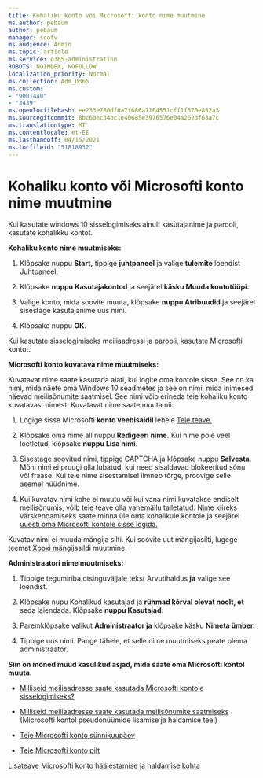 ```yaml
---
title: Kohaliku konto või Microsofti konto nime muutmine
ms.author: pebaum
author: pebaum
manager: scotv
ms.audience: Admin
ms.topic: article
ms.service: o365-administration
ROBOTS: NOINDEX, NOFOLLOW
localization_priority: Normal
ms.collection: Adm_O365
ms.custom:
- "9001440"
- "3439"
ms.openlocfilehash: ee233e780df0a7f686a7104551cff1f670e832a3
ms.sourcegitcommit: 8bc60ec34bc1e40685e3976576e04a2623f63a7c
ms.translationtype: MT
ms.contentlocale: et-EE
ms.lasthandoff: 04/15/2021
ms.locfileid: "51818932"
---
```

# <a name="change-the-name-of-a-local-account-or-a-microsoft-account"></a>Kohaliku konto või Microsofti konto nime muutmine

Kui kasutate windows 10 sisselogimiseks ainult kasutajanime ja parooli, kasutate kohalikku kontot. 

**Kohaliku konto nime muutmiseks:**

1. Klõpsake nuppu **Start,** tippige **juhtpaneel** ja valige **tulemite** loendist Juhtpaneel.

2. Klõpsake **nuppu Kasutajakontod** ja seejärel **käsku Muuda kontotüüpi.**

3. Valige konto, mida soovite muuta, klõpsake **nuppu Atribuudid** ja seejärel sisestage kasutajanime uus nimi.

4. Klõpsake nuppu **OK**.

Kui kasutate sisselogimiseks meiliaadressi ja parooli, kasutate Microsofti kontot.

**Microsofti konto kuvatava nime muutmiseks:**

Kuvatavat nime saate kasutada alati, kui logite oma kontole sisse. See on ka nimi, mida näete oma Windows 10 seadmetes ja see on nimi, mida inimesed näevad meilisõnumite saatmisel. See nimi võib erineda teie kohaliku konto kuvatavast nimest. Kuvatavat nime saate muuta nii:

1. Logige sisse Microsofti **konto veebisaidil** lehele [Teie teave.](https://account.microsoft.com/)

2. Klõpsake oma nime all nuppu **Redigeeri nime.** Kui nime pole veel loetletud, klõpsake **nuppu Lisa nimi**. 

3. Sisestage soovitud nimi, tippige CAPTCHA ja klõpsake nuppu **Salvesta**. Mõni nimi ei pruugi olla lubatud, kui need sisaldavad blokeeritud sõnu või fraase. Kui teie nime sisestamisel ilmneb tõrge, proovige selle asemel hüüdnime.

4. Kui kuvatav nimi kohe ei muutu või kui vana nimi kuvatakse endiselt meilisõnumis, võib teie teave olla vahemällu talletatud. Nime kiireks värskendamiseks saate minna üle oma kohalikule kontole ja seejärel [uuesti oma Microsofti kontole sisse logida.](https://account.microsoft.com/)

Kuvatav nimi ei muuda mängija silti. Kui soovite uut mängijasilti, lugege teemat [Xboxi mängija](https://support.xbox.com/id-ID/account-management/change-xbox-live-gamertag)sildi muutmine.

**Administraatori nime muutmiseks:**

1. Tippige tegumiriba otsinguväljale tekst Arvutihaldus **ja** valige see loendist.

2. Klõpsake nupu Kohalikud kasutajad ja **rühmad kõrval olevat noolt, et** seda laiendada. Klõpsake **nuppu Kasutajad**.

3. Paremklõpsake valikut **Administraator ja** klõpsake käsku **Nimeta ümber.**

4. Tippige uus nimi. Pange tähele, et selle nime muutmiseks peate olema administraator.

**Siin on mõned muud kasulikud asjad, mida saate oma Microsofti kontol muuta.**

- [Milliseid meiliaadresse saate kasutada Microsofti kontole sisselogimiseks?](https://support.microsoft.com/help/4026162)

- [Milliseid meiliaadresse saate kasutada meilisõnumite saatmiseks](https://support.microsoft.com/help/12407) (Microsofti kontol pseudonüümide lisamise ja haldamise teel)

- [Teie Microsofti konto sünnikuupäev](https://support.microsoft.com/help/12411)

- [Teie Microsofti konto pilt](https://support.microsoft.com/help/4026790)

[Lisateave Microsofti konto häälestamise ja haldamise kohta](https://support.microsoft.com/hub/4294457/microsoft-account-help#manage-account)